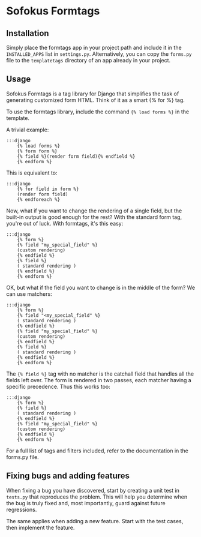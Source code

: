 Sofokus Formtags
================

Installation
-------------

Simply place the formtags app in your project path and include it in the
`INSTALLED_APPS` list in `settings.py`.
Alternatively, you can copy the `forms.py` file to the `templatetags`
directory of an app already in your project.

Usage
------

Sofokus Formtags is a tag library for Django that simplifies the
task of generating customized form HTML. Think of it as a smart {% for %} tag.

To use the formtags library, include the command `{% load forms %}` in the
template.

A trivial example:

	:::django
		{% load forms %}
		{% form form %}
		{% field %}(render form field){% endfield %}
		{% endform %}

This is equivalent to:

	:::django
		{% for field in form %}
		(render form field)
		{% endforeach %}

Now, what if you want to change the rendering of a single field, but the
built-in output is good enough for the rest? With the standard form
tag, you're out of luck. With formtags, it's this easy:

	:::django
		{% form %}
		{% field "my_special_field" %}
		(custom rendering)
		{% endfield %}
		{% field %}
		( standard rendering )
		{% endfield %}
		{% endform %}

OK, but what if the field you want to change is in the middle of the form?
We can use matchers:

	:::django
		{% form %}
		{% field "<my_special_field" %}
		( standard rendering )
		{% endfield %}
		{% field "my_special_field" %}
		(custom rendering)
		{% endfield %}
		{% field %}
		( standard rendering )
		{% endfield %}
		{% endform %}

The `{% field %}` tag with no matcher is the catchall field that handles all
the fields left over. The form is rendered in two passes, each matcher having
a specific precedence. Thus this works too:

	:::django
		{% form %}
		{% field %}
		( standard rendering )
		{% endfield %}
		{% field "my_special_field" %}
		(custom rendering)
		{% endfield %}
		{% endform %}

For a full list of tags and filters included, refer to the documentation in
the forms.py file.

Fixing bugs and adding features
--------------------------------

When fixing a bug you have discovered, start by creating a unit test in
`tests.py` that reproduces the problem. This will help you determine when the
bug is truly fixed and, most importantly, guard against future regressions.

The same applies when adding a new feature. Start with the test cases, then
implement the feature.

